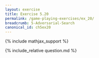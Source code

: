 ```yaml
---
layout: exercise
title: Exercise 5.20
permalink: /game-playing-exercises/ex_20/
breadcrumb: 5-Adversarial-Search
canonical_id: ch5ex20
---
```


{% include mathjax_support %}
<div id="hiddden">{% include_relative question.md %}</div>